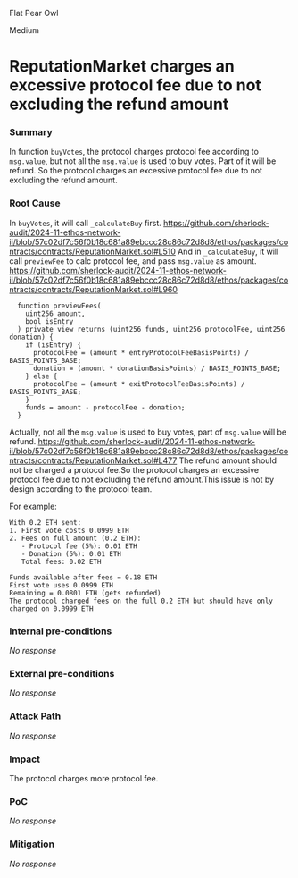 Flat Pear Owl

Medium

# ReputationMarket charges an excessive protocol fee due to not excluding the refund amount

### Summary

In function `buyVotes`, the protocol charges protocol fee according to `msg.value`, but not all the `msg.value` is used to buy votes. Part of it will be refund. So the protocol charges an excessive protocol fee due to not excluding the refund amount. 

### Root Cause

In `buyVotes`, it will call `_calculateBuy` first. 
https://github.com/sherlock-audit/2024-11-ethos-network-ii/blob/57c02df7c56f0b18c681a89ebccc28c86c72d8d8/ethos/packages/contracts/contracts/ReputationMarket.sol#L510
And in `_calculateBuy`, it will call `previewFee` to calc protocol fee, and pass `msg.value` as amount. 
https://github.com/sherlock-audit/2024-11-ethos-network-ii/blob/57c02df7c56f0b18c681a89ebccc28c86c72d8d8/ethos/packages/contracts/contracts/ReputationMarket.sol#L960
```solidity
  function previewFees(
    uint256 amount,
    bool isEntry
  ) private view returns (uint256 funds, uint256 protocolFee, uint256 donation) {
    if (isEntry) {
      protocolFee = (amount * entryProtocolFeeBasisPoints) / BASIS_POINTS_BASE;
      donation = (amount * donationBasisPoints) / BASIS_POINTS_BASE;
    } else {
      protocolFee = (amount * exitProtocolFeeBasisPoints) / BASIS_POINTS_BASE;
    }
    funds = amount - protocolFee - donation;
  }
```
Actually, not all the `msg.value` is used to buy votes, part of `msg.value` will be refund.
https://github.com/sherlock-audit/2024-11-ethos-network-ii/blob/57c02df7c56f0b18c681a89ebccc28c86c72d8d8/ethos/packages/contracts/contracts/ReputationMarket.sol#L477
The refund amount should not be charged a protocol fee.So the protocol charges an excessive protocol fee due to not excluding the refund amount.This issue is not by design according to the protocol team. 

For example: 
```solidity
With 0.2 ETH sent:
1. First vote costs 0.0999 ETH
2. Fees on full amount (0.2 ETH):
   - Protocol fee (5%): 0.01 ETH
   - Donation (5%): 0.01 ETH
   Total fees: 0.02 ETH

Funds available after fees = 0.18 ETH
First vote uses 0.0999 ETH
Remaining = 0.0801 ETH (gets refunded)
The protocol charged fees on the full 0.2 ETH but should have only charged on 0.0999 ETH
```

### Internal pre-conditions

_No response_

### External pre-conditions

_No response_

### Attack Path

_No response_

### Impact

The protocol charges more protocol fee. 

### PoC

_No response_

### Mitigation

_No response_